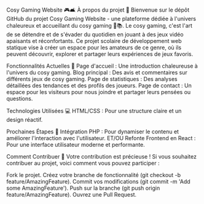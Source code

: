 Cosy Gaming Website 🎮🛋️
À propos du projet 🌟
Bienvenue sur le dépôt GitHub du projet Cosy Gaming Website - une plateforme dédiée à l'univers chaleureux et accueillant du cosy gaming 🍵📚. Le cosy gaming, c'est l'art de se détendre et de s'évader du quotidien en jouant à des jeux vidéo apaisants et réconfortants. Ce projet scolaire de développement web statique vise à créer un espace pour les amateurs de ce genre, où ils peuvent découvrir, explorer et partager leurs expériences de jeux favoris.

Fonctionnalités Actuelles 🚀
Page d'accueil : Une introduction chaleureuse à l'univers du cosy gaming.
Blog principal : Des avis et commentaires sur différents jeux de cosy gaming.
Page de statistiques : Des analyses détaillées des tendances et des profils des joueurs.
Page de contact : Un espace pour les visiteurs pour nous joindre et partager leurs pensées ou questions.
 
Technologies Utilisées 💻
HTML/CSS : Pour une structure claire et un design réactif.

Prochaines Étapes 🌱
Intégration PHP : Pour dynamiser le contenu et améliorer l'interaction avec l'utilisateur.
ET/OU
Refonte Frontend en React : Pour une interface utilisateur moderne et performante.

Comment Contribuer 🤝
Votre contribution est précieuse ! Si vous souhaitez contribuer au projet, voici comment vous pouvez participer :

Fork le projet.
Créez votre branche de fonctionnalité (git checkout -b feature/AmazingFeature).
Commit vos modifications (git commit -m 'Add some AmazingFeature').
Push sur la branche (git push origin feature/AmazingFeature).
Ouvrez une Pull Request.
